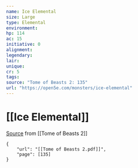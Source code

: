 ```yaml
---
name: Ice Elemental
size: Large
type: Elemental
environment: 
hp: 114
ac: 15
initiative: 0
alignment: 
legendary: 
lair: 
unique: 
cr: 5
tags: 
source: "Tome of Beasts 2: 135"
url: "https://open5e.com/monsters/ice-elemental"
---
```

# [[Ice Elemental]]

[Source](zotero://open-pdf/library/items/9UQIAB6R?page=135) from [[Tome of Beasts 2]]

```pdf
{
	"url": "[[Tome of Beasts 2.pdf]]",
	"page": [135]
}
```

